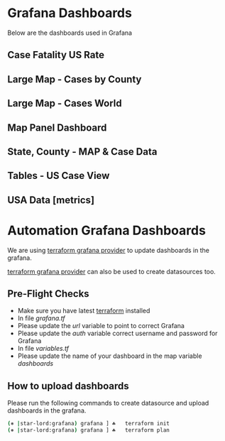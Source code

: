 # Grafana Dashboards

Below are the dashboards used in Grafana

## Case Fatality US Rate

## Large Map - Cases by County

## Large Map - Cases World

## Map Panel Dashboard

## State, County - MAP & Case Data

## Tables -  US Case View

## USA Data [metrics]

# Automation Grafana Dashboards

We are using [terraform grafana provider](https://www.terraform.io/docs/providers/grafana/index.html) to update dashboards in the grafana.

[terraform grafana provider](https://www.terraform.io/docs/providers/grafana/index.html) can also be used to create datasources too.

## Pre-Flight Checks

- Make sure you have latest [terraform](https://www.terraform.io/downloads.html) installed
- In file *grafana.tf*
- Please update the *url* variable to point to correct Grafana 
- Please update the *auth* variable correct username and password for Grafana
- In file *variables.tf*
- Please update the name of your dashboard in the map variable *dashboards*

## How to upload dashboards

Please run the following commands to create datasource and upload dashboards in the grafana.

```sh
(⎈ |star-lord:grafana) grafana ] ☘   terraform init
(⎈ |star-lord:grafana) grafana ] ☘   terraform plan
```